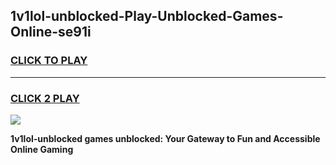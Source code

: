 
## 1v1lol-unblocked-Play-Unblocked-Games-Online-se91i
<h3>
<a href="https://premium76.site?title=1v1lol-unblocked&ref=25A">CLICK TO PLAY</a></h3>
<hr>

<h3>
<a href="https://premium76.site?title=1v1lol-unblocked&ref=25A">CLICK 2 PLAY</a>
  
</h3>

<a href="https://premium76.site?title=1v1lol-unblocked&ref=25A"><img src="https://clearcache.store/games.png"></a>


**1v1lol-unblocked games unblocked: Your Gateway to Fun and Accessible Online Gaming**
